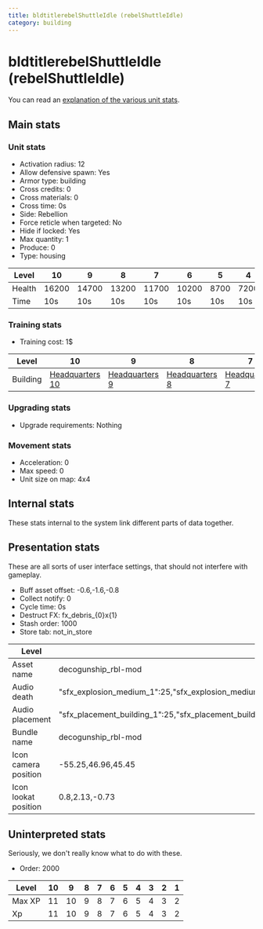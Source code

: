 ```yaml
---
title: bldtitlerebelShuttleIdle (rebelShuttleIdle)
category: building
---
```


# bldtitlerebelShuttleIdle (rebelShuttleIdle)

You can read an [explanation  of the various unit stats](unitexplained.md).

## Main stats

### Unit stats

  * Activation radius: 12
  * Allow defensive spawn: Yes
  * Armor type: building
  * Cross credits: 0
  * Cross materials: 0
  * Cross time: 0s
  * Side: Rebellion
  * Force reticle when targeted: No
  * Hide if locked: Yes
  * Max quantity: 1
  * Produce: 0
  * Type: housing

|Level |10   |9    |8    |7    |6    |5   |4   |3   |2   |1   |
|------|-----|-----|-----|-----|-----|----|----|----|----|----|
|Health|16200|14700|13200|11700|10200|8700|7200|5400|4500|3000|
|Time  |10s  |10s  |10s  |10s  |10s  |10s |10s |10s |10s |0s  |


### Training stats

  * Training cost: 1$

|Level   |10                             |9                             |8                             |7                             |6                             |5                             |4                             |3                             |2                             |1                             |
|--------|-------------------------------|------------------------------|------------------------------|------------------------------|------------------------------|------------------------------|------------------------------|------------------------------|------------------------------|------------------------------|
|Building|[Headquarters 10](rebelHQ.html)|[Headquarters 9](rebelHQ.html)|[Headquarters 8](rebelHQ.html)|[Headquarters 7](rebelHQ.html)|[Headquarters 6](rebelHQ.html)|[Headquarters 5](rebelHQ.html)|[Headquarters 4](rebelHQ.html)|[Headquarters 3](rebelHQ.html)|[Headquarters 2](rebelHQ.html)|[Headquarters 1](rebelHQ.html)|


### Upgrading stats

  * Upgrade requirements: Nothing

### Movement stats

  * Acceleration: 0
  * Max speed: 0
  * Unit size on map: 4x4

## Internal stats

These stats internal to the system link different parts of data together.


## Presentation stats

These are all sorts of user interface settings, that should not interfere with gameplay.

  * Buff asset offset: -0.6,-1.6,-0.8
  * Collect notify: 0
  * Cycle time: 0s
  * Destruct FX: fx_debris_{0}x{1}
  * Stash order: 1000
  * Store tab: not_in_store

|Level               |10                                                                                                                     |9                                                                                                                      |8                                                                                                                      |7                                                                                                                      |6                                                                                                                      |5                                                                                                                      |4                                                                                                                      |3                                                                                                                      |2                                                                                                                      |1                                                                                                                      |
|--------------------|-----------------------------------------------------------------------------------------------------------------------|-----------------------------------------------------------------------------------------------------------------------|-----------------------------------------------------------------------------------------------------------------------|-----------------------------------------------------------------------------------------------------------------------|-----------------------------------------------------------------------------------------------------------------------|-----------------------------------------------------------------------------------------------------------------------|-----------------------------------------------------------------------------------------------------------------------|-----------------------------------------------------------------------------------------------------------------------|-----------------------------------------------------------------------------------------------------------------------|-----------------------------------------------------------------------------------------------------------------------|
|Asset name          |decogunship_rbl-mod                                                                                                    |decogunship_rbl-mod                                                                                                    |decogunship_rbl-mod                                                                                                    |decoe9explor_rbl-mod                                                                                                   |decoe9explor_rbl-mod                                                                                                   |decoe9explor_rbl-mod                                                                                                   |decoe9explor_rbl-mod                                                                                                   |decocorellianshuttle_rbl-mod                                                                                           |decocorellianshuttle_rbl-mod                                                                                           |decocorellianshuttle_rbl-mod                                                                                           |
|Audio death         |"sfx_explosion_medium_1":25,"sfx_explosion_medium_2":25,"sfx_explosion_medium_3":25,"sfx_explosion_medium_4":62        |"sfx_explosion_medium_1":25,"sfx_explosion_medium_2":25,"sfx_explosion_medium_3":25,"sfx_explosion_medium_4":61        |"sfx_explosion_medium_1":25,"sfx_explosion_medium_2":25,"sfx_explosion_medium_3":25,"sfx_explosion_medium_4":60        |"sfx_explosion_medium_1":25,"sfx_explosion_medium_2":25,"sfx_explosion_medium_3":25,"sfx_explosion_medium_4":59        |"sfx_explosion_medium_1":25,"sfx_explosion_medium_2":25,"sfx_explosion_medium_3":25,"sfx_explosion_medium_4":58        |"sfx_explosion_medium_1":25,"sfx_explosion_medium_2":25,"sfx_explosion_medium_3":25,"sfx_explosion_medium_4":57        |"sfx_explosion_medium_1":25,"sfx_explosion_medium_2":25,"sfx_explosion_medium_3":25,"sfx_explosion_medium_4":56        |"sfx_explosion_medium_1":25,"sfx_explosion_medium_2":25,"sfx_explosion_medium_3":25,"sfx_explosion_medium_4":55        |"sfx_explosion_medium_1":25,"sfx_explosion_medium_2":25,"sfx_explosion_medium_3":25,"sfx_explosion_medium_4":54        |"sfx_explosion_medium_1":25,"sfx_explosion_medium_2":25,"sfx_explosion_medium_3":25,"sfx_explosion_medium_4":53        |
|Audio placement     |"sfx_placement_building_1":25,"sfx_placement_building_2":25,"sfx_placement_building_3":25,"sfx_placement_building_4":52|"sfx_placement_building_1":25,"sfx_placement_building_2":25,"sfx_placement_building_3":25,"sfx_placement_building_4":51|"sfx_placement_building_1":25,"sfx_placement_building_2":25,"sfx_placement_building_3":25,"sfx_placement_building_4":50|"sfx_placement_building_1":25,"sfx_placement_building_2":25,"sfx_placement_building_3":25,"sfx_placement_building_4":49|"sfx_placement_building_1":25,"sfx_placement_building_2":25,"sfx_placement_building_3":25,"sfx_placement_building_4":48|"sfx_placement_building_1":25,"sfx_placement_building_2":25,"sfx_placement_building_3":25,"sfx_placement_building_4":47|"sfx_placement_building_1":25,"sfx_placement_building_2":25,"sfx_placement_building_3":25,"sfx_placement_building_4":46|"sfx_placement_building_1":25,"sfx_placement_building_2":25,"sfx_placement_building_3":25,"sfx_placement_building_4":45|"sfx_placement_building_1":25,"sfx_placement_building_2":25,"sfx_placement_building_3":25,"sfx_placement_building_4":44|"sfx_placement_building_1":25,"sfx_placement_building_2":25,"sfx_placement_building_3":25,"sfx_placement_building_4":43|
|Bundle name         |decogunship_rbl-mod                                                                                                    |decogunship_rbl-mod                                                                                                    |decogunship_rbl-mod                                                                                                    |decoe9explor_rbl-mod                                                                                                   |decoe9explor_rbl-mod                                                                                                   |decoe9explor_rbl-mod                                                                                                   |decoe9explor_rbl-mod                                                                                                   |decocorellianshuttle_rbl-mod                                                                                           |decocorellianshuttle_rbl-mod                                                                                           |decocorellianshuttle_rbl-mod                                                                                           |
|Icon camera position|-55.25,46.96,45.45                                                                                                     |-55.25,46.96,45.45                                                                                                     |-55.25,46.96,45.45                                                                                                     |-50.51,41.92,41.7                                                                                                      |-50.51,41.92,41.7                                                                                                      |-50.51,41.92,41.7                                                                                                      |-50.51,41.92,41.7                                                                                                      |-47.72,39.69,39.39                                                                                                     |-47.72,39.69,39.39                                                                                                     |-47.72,39.69,39.39                                                                                                     |
|Icon lookat position|0.8,2.13,-0.73                                                                                                         |0.8,2.13,-0.73                                                                                                         |0.8,2.13,-0.73                                                                                                         |0.28,1.29,-0.14                                                                                                        |0.28,1.29,-0.14                                                                                                        |0.28,1.29,-0.14                                                                                                        |0.28,1.29,-0.14                                                                                                        |0.28,1.29,-0.14                                                                                                        |0.28,1.29,-0.14                                                                                                        |0.28,1.29,-0.14                                                                                                        |


## Uninterpreted stats

Seriously, we don't really know what to do with these.

  * Order: 2000

|Level |10|9 |8|7|6|5|4|3|2|1|
|------|--|--|-|-|-|-|-|-|-|-|
|Max XP|11|10|9|8|7|6|5|4|3|2|
|Xp    |11|10|9|8|7|6|5|4|3|2|


